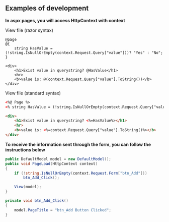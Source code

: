 ## Examples of development

**In aspx pages, you will access HttpContext with context**

View file (razor syntax)
```cshtml
@page
@{
    string HasValue = (!string.IsNullOrEmpty(context.Request.Query["value"]))? "Yes" : "No";
}

<div>
    <h1>Exist value in querystring? @HasValue</h1>
    <hr>
    <b>value is: @(context.Request.Query["value"].ToString())</b>
</div>
```

View file (standard syntax)
```aspx
<%@ Page %>
<% string HasValue = (!string.IsNullOrEmpty(context.Request.Query["value"]))? "Yes" : "No"; %>

<div>
    <h1>Exist value in querystring? <%=HasValue%></h1>
    <hr>
    <b>value is: <%=context.Request.Query["value"].ToString()%></b>
</div>
```

**To receive the information sent through the form, you can follow the instructions below**
```csharp
public DefaultModel model = new DefaultModel();
public void PageLoad(HttpContext context)
{
    if (!string.IsNullOrEmpty(context.Request.Form["btn_Add"]))
        btn_Add_Click();

    View(model);
}

private void btn_Add_Click()
{
    model.PageTitle = "btn_Add Button Clicked";
}
```
